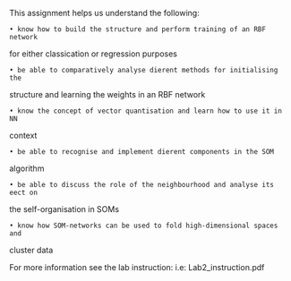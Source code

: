 This assignment helps us understand the following:

	• know how to build the structure and perform training of an RBF network
for either classication or regression purposes

	• be able to comparatively analyse dierent methods for initialising the
structure and learning the weights in an RBF network

	• know the concept of vector quantisation and learn how to use it in NN
context

	• be able to recognise and implement dierent components in the SOM
algorithm

	• be able to discuss the role of the neighbourhood and analyse its eect on
the self-organisation in SOMs

	• know how SOM-networks can be used to fold high-dimensional spaces and
cluster data

For more information see the lab instruction: i.e: Lab2_instruction.pdf
